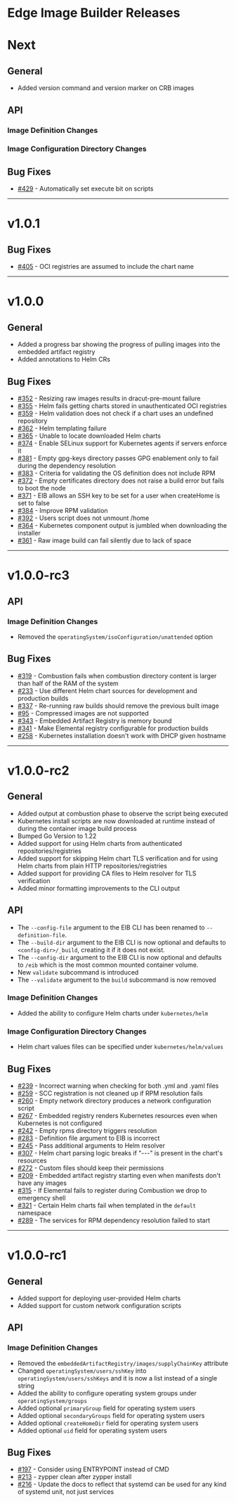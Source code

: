 # Edge Image Builder Releases

# Next

## General

* Added version command and version marker on CRB images

## API

### Image Definition Changes

### Image Configuration Directory Changes

## Bug Fixes

* [#429](https://github.com/suse-edge/edge-image-builder/issues/429) - Automatically set execute bit on scripts

---

# v1.0.1

## Bug Fixes

* [#405](https://github.com/suse-edge/edge-image-builder/issues/405) - OCI registries are assumed to include the chart name

---

# v1.0.0

## General

* Added a progress bar showing the progress of pulling images into the embedded artifact registry
* Added annotations to Helm CRs

## Bug Fixes

* [#352](https://github.com/suse-edge/edge-image-builder/issues/352) - Resizing raw images results in dracut-pre-mount failure
* [#355](https://github.com/suse-edge/edge-image-builder/issues/355) - Helm fails getting charts stored in unauthenticated OCI registries
* [#359](https://github.com/suse-edge/edge-image-builder/issues/359) - Helm validation does not check if a chart uses an undefined repository
* [#362](https://github.com/suse-edge/edge-image-builder/issues/362) - Helm templating failure
* [#365](https://github.com/suse-edge/edge-image-builder/issues/365) - Unable to locate downloaded Helm charts
* [#374](https://github.com/suse-edge/edge-image-builder/issues/374) - Enable SELinux support for Kubernetes agents if servers enforce it
* [#381](https://github.com/suse-edge/edge-image-builder/issues/381) - Empty gpg-keys directory passes GPG enablement only to fail during the dependency resolution
* [#383](https://github.com/suse-edge/edge-image-builder/issues/383) - Criteria for validating the OS definition does not include RPM
* [#372](https://github.com/suse-edge/edge-image-builder/issues/372) - Empty certificates directory does not raise a build error but fails to boot the node
* [#371](https://github.com/suse-edge/edge-image-builder/issues/371) - EIB allows an SSH key to be set for a user when createHome is set to false
* [#384](https://github.com/suse-edge/edge-image-builder/issues/384) - Improve RPM validation
* [#392](https://github.com/suse-edge/edge-image-builder/issues/392) - Users script does not unmount /home
* [#364](https://github.com/suse-edge/edge-image-builder/issues/364) - Kubernetes component output is jumbled when downloading the installer
* [#361](https://github.com/suse-edge/edge-image-builder/issues/361) - Raw image build can fail silently due to lack of space

---

# v1.0.0-rc3

## API

### Image Definition Changes

* Removed the `operatingSystem/isoConfiguration/unattended` option

## Bug Fixes

* [#319](https://github.com/suse-edge/edge-image-builder/issues/319) - Combustion fails when combustion directory content is larger than half of the RAM of the system
* [#233](https://github.com/suse-edge/edge-image-builder/issues/233) - Use different Helm chart sources for development and production builds
* [#337](https://github.com/suse-edge/edge-image-builder/issues/337) - Re-running raw builds should remove the previous built image
* [#95](https://github.com/suse-edge/edge-image-builder/issues/95)   - Compressed images are not supported
* [#343](https://github.com/suse-edge/edge-image-builder/issues/343) - Embedded Artifact Registry is memory bound
* [#341](https://github.com/suse-edge/edge-image-builder/issues/341) - Make Elemental registry configurable for production builds
* [#258](https://github.com/suse-edge/edge-image-builder/issues/258) - Kubernetes installation doesn't work with DHCP given hostname

---

# v1.0.0-rc2

## General

* Added output at combustion phase to observe the script being executed
* Kubernetes install scripts are now downloaded at runtime instead of during the container image build process
* Bumped Go Version to 1.22
* Added support for using Helm charts from authenticated repositories/registries
* Added support for skipping Helm chart TLS verification and for using Helm charts from plain HTTP repositories/registries
* Added support for providing CA files to Helm resolver for TLS verification
* Added minor formatting improvements to the CLI output

## API

* The `--config-file` argument to the EIB CLI has been renamed to `--definition-file`.
* The `--build-dir` argument to the EIB CLI is now optional and defaults to `<config-dir>/_build`, creating it if it does not exist.
* The `--config-dir` argument to the EIB CLI is now optional and defaults to `/eib` which is the most common mounted container volume.
* New `validate` subcommand is introduced
* The `--validate` argument to the `build` subcommand is now removed

### Image Definition Changes

* Added the ability to configure Helm charts under `kubernetes/helm`

### Image Configuration Directory Changes

* Helm chart values files can be specified under `kubernetes/helm/values`

## Bug Fixes

* [#239](https://github.com/suse-edge/edge-image-builder/issues/239) - Incorrect warning when checking for both .yml and .yaml files
* [#259](https://github.com/suse-edge/edge-image-builder/issues/259) - SCC registration is not cleaned up if RPM resolution fails
* [#260](https://github.com/suse-edge/edge-image-builder/issues/260) - Empty network directory produces a network configuration script
* [#267](https://github.com/suse-edge/edge-image-builder/issues/267) - Embedded registry renders Kubernetes resources even when Kubernetes is not configured
* [#242](https://github.com/suse-edge/edge-image-builder/issues/242) - Empty rpms directory triggers resolution
* [#283](https://github.com/suse-edge/edge-image-builder/issues/283) - Definition file argument to EIB is incorrect
* [#245](https://github.com/suse-edge/edge-image-builder/issues/245) - Pass additional arguments to Helm resolver
* [#307](https://github.com/suse-edge/edge-image-builder/issues/307) - Helm chart parsing logic breaks if "---" is present in the chart's resources
* [#272](https://github.com/suse-edge/edge-image-builder/issues/272) - Custom files should keep their permissions
* [#209](https://github.com/suse-edge/edge-image-builder/issues/209) - Embedded artifact registry starting even when manifests don't have any images
* [#315](https://github.com/suse-edge/edge-image-builder/issues/315) - If Elemental fails to register during Combustion we drop to emergency shell
* [#321](https://github.com/suse-edge/edge-image-builder/issues/321) - Certain Helm charts fail when templated in the `default` namespace
* [#289](https://github.com/suse-edge/edge-image-builder/issues/289) - The services for RPM dependency resolution failed to start

---

# v1.0.0-rc1

## General

* Added support for deploying user-provided Helm charts
* Added support for custom network configuration scripts

## API

### Image Definition Changes

* Removed the `embeddedArtifactRegistry/images/supplyChainKey` attribute
* Changed `operatingSystem/users/sshKey` into `operatingSystem/users/sshKeys` and it is now a list instead of a single string
* Added the ability to configure operating system groups under `operatingSystem/groups`
* Added optional `primaryGroup` field for operating system users
* Added optional `secondaryGroups` field for operating system users
* Added optional `createHomeDir` field for operating system users
* Added optional `uid` field for operating system users

## Bug Fixes

* [#197](https://github.com/suse-edge/edge-image-builder/issues/197) - Consider using ENTRYPOINT instead of CMD
* [#213](https://github.com/suse-edge/edge-image-builder/issues/213) - zypper clean after zypper install
* [#216](https://github.com/suse-edge/edge-image-builder/issues/216) - Update the docs to reflect that systemd can be used for any kind of systemd unit, not just services
